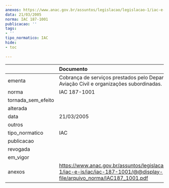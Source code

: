 ```yaml
---
anexos: https://www.anac.gov.br/assuntos/legislacao/legislacao-1/iac-e-is/iac/iac-187-1001/@@display-file/arquivo_norma/IAC187_1001.pdf
data: 21/03/2005
norma: IAC 187-1001
publicacao: ''
tags:
- ''
tipo_normatico: IAC
hide: 
- toc 
 
---
```


|                    | Documento                                                                                                                       |
|:-------------------|:--------------------------------------------------------------------------------------------------------------------------------|
| ementa             | Cobrança de serviços prestados pelo Departamento de Aviação Civil e organizações subordinadas.                                  |
| norma              | IAC 187-1001                                                                                                                    |
| tornada_sem_efeito |                                                                                                                                 |
| alterada           |                                                                                                                                 |
| data               | 21/03/2005                                                                                                                      |
| outros             |                                                                                                                                 |
| tipo_normatico     | IAC                                                                                                                             |
| publicacao         |                                                                                                                                 |
| revogada           |                                                                                                                                 |
| em_vigor           |                                                                                                                                 |
| anexos             | https://www.anac.gov.br/assuntos/legislacao/legislacao-1/iac-e-is/iac/iac-187-1001/@@display-file/arquivo_norma/IAC187_1001.pdf |